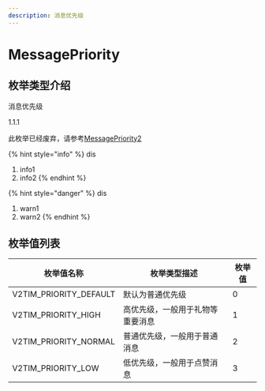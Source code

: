 ```yaml
---
description: 消息优先级
---
```


# MessagePriority

## 枚举类型介绍

消息优先级

1.1.1

此枚举已经废弃，请参考[MessagePriority2]()


{% hint style="info" %}
dis
1. info1
2. info2
{% endhint %}



{% hint style="danger" %}
dis
1. warn1
2. warn2
{% endhint %}


## 枚举值列表


| 枚举值名称             | 枚举类型描述                     | 枚举值 |
| ---------------------- | -------------------------------- | ------ |
| V2TIM_PRIORITY_DEFAULT | 默认为普通优先级                 | 0      |
| V2TIM_PRIORITY_HIGH    | 高优先级，一般用于礼物等重要消息 | 1      |
| V2TIM_PRIORITY_NORMAL  | 普通优先级，一般用于普通消息     | 2      |
| V2TIM_PRIORITY_LOW     | 低优先级，一般用于点赞消息       | 3      |


